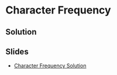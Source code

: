 
# Character Frequency

## Solution


## Slides

* [Character Frequency Solution](https://docs.google.com/a/hackreactor.com/presentation/d/1PCAfcHjXYrzWrtkfeV3NuVXjn9J-EvA32MCIMhiDsDk/embed?start=false&loop=false&delayms=3000)
